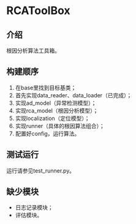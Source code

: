 # RCAToolBox

## 介绍

根因分析算法工具箱。

## 构建顺序

1. 在base里找到目标基类；
2. 首先实现data_reader、data_loader（已完成）；
3. 实现ad_model（异常检测模型）；
4. 实现rca_model（根因分析模型）；
5. 实现localization（定位模型）；
6. 实现runner（具体的根因算法组合）；
7. 配置好config，运行算法。

## 测试运行

运行请参见test_runner.py。

## 缺少模块

- 日志记录模块；
- 评估模块。

